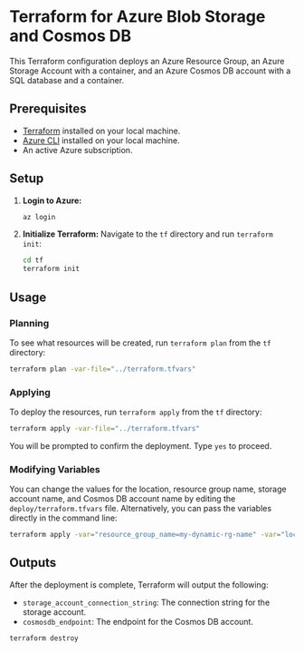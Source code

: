 # Terraform for Azure Blob Storage and Cosmos DB

This Terraform configuration deploys an Azure Resource Group, an Azure Storage Account with a container, and an Azure Cosmos DB account with a SQL database and a container.

## Prerequisites

- [Terraform](https://learn.hashicorp.com/tutorials/terraform/install-cli) installed on your local machine.
- [Azure CLI](https://docs.microsoft.com/en-us/cli/azure/install-azure-cli) installed on your local machine.
- An active Azure subscription.

## Setup

1. **Login to Azure:**
   ```bash
   az login
   ```
2. **Initialize Terraform:**
   Navigate to the `tf` directory and run `terraform init`:
   ```bash
   cd tf
   terraform init
   ```
## Usage

### Planning
To see what resources will be created, run `terraform plan` from the `tf` directory:
```bash
terraform plan -var-file="../terraform.tfvars"
```

### Applying
To deploy the resources, run `terraform apply` from the `tf` directory:
```bash
terraform apply -var-file="../terraform.tfvars"
```
You will be prompted to confirm the deployment. Type `yes` to proceed.

### Modifying Variables
You can change the values for the location, resource group name, storage account name, and Cosmos DB account name by editing the `deploy/terraform.tfvars` file.
Alternatively, you can pass the variables directly in the command line:
```bash
terraform apply -var="resource_group_name=my-dynamic-rg-name" -var="location=West US"
```

## Outputs
After the deployment is complete, Terraform will output the following:
- `storage_account_connection_string`: The connection string for the storage account.
- `cosmosdb_endpoint`: The endpoint for the Cosmos DB account.

```bash
terraform destroy
```
